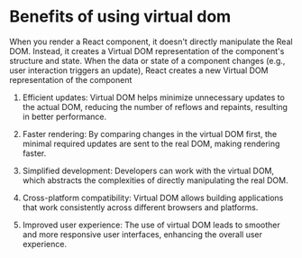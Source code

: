 # Benefits of using virtual dom

When you render a React component, it doesn't directly manipulate the Real DOM. Instead, it creates a Virtual DOM representation of the component's structure and state.
When the data or state of a component changes (e.g., user interaction triggers an update), React creates a new Virtual DOM representation of the component

1. Efficient updates: Virtual DOM helps minimize unnecessary updates to the actual DOM, reducing the number of reflows and repaints, resulting in better performance.

2. Faster rendering: By comparing changes in the virtual DOM first, the minimal required updates are sent to the real DOM, making rendering faster.

3. Simplified development: Developers can work with the virtual DOM, which abstracts the complexities of directly manipulating the real DOM.

4. Cross-platform compatibility: Virtual DOM allows building applications that work consistently across different browsers and platforms.

5. Improved user experience: The use of virtual DOM leads to smoother and more responsive user interfaces, enhancing the overall user experience.